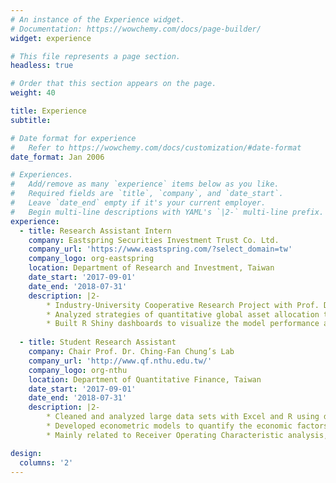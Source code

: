 ```yaml
---
# An instance of the Experience widget.
# Documentation: https://wowchemy.com/docs/page-builder/
widget: experience

# This file represents a page section.
headless: true

# Order that this section appears on the page.
weight: 40

title: Experience
subtitle:

# Date format for experience
#   Refer to https://wowchemy.com/docs/customization/#date-format
date_format: Jan 2006

# Experiences.
#   Add/remove as many `experience` items below as you like.
#   Required fields are `title`, `company`, and `date_start`.
#   Leave `date_end` empty if it's your current employer.
#   Begin multi-line descriptions with YAML's `|2-` multi-line prefix.
experience:
  - title: Research Assistant Intern
    company: Eastspring Securities Investment Trust Co. Ltd.
    company_url: 'https://www.eastspring.com/?select_domain=tw'
    company_logo: org-eastspring
    location: Department of Research and Investment, Taiwan
    date_start: '2017-09-01'
    date_end: '2018-07-31'
    description: |2- 
        * Industry-University Cooperative Research Project with Prof. Dr. Ching-Fan Chung’s Lab
        * Analyzed strategies of quantitative global asset allocation to assist investment decision and product development
        * Built R Shiny dashboards to visualize the model performance and backtesting results
    
  - title: Student Research Assistant
    company: Chair Prof. Dr. Ching-Fan Chung’s Lab
    company_url: 'http://www.qf.nthu.edu.tw/'
    company_logo: org-nthu
    location: Department of Quantitative Finance, Taiwan
    date_start: '2017-09-01'
    date_end: '2018-07-31'
    description: |2-
        * Cleaned and analyzed large data sets with Excel and R using data mining methods to construct statistical models
        * Developed econometric models to quantify the economic factors in global stock and bond markets
        * Mainly related to Receiver Operating Characteristic analysis, variable ordinalization, logistic regression, stepwise regression, credit scoring, and model assessment

design:
  columns: '2'
---
```


